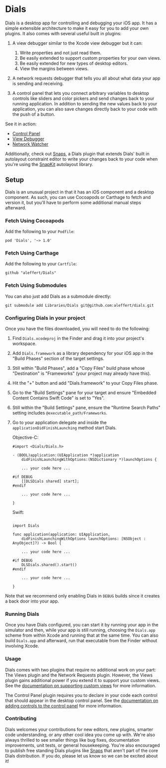 # Dials
Dials is a desktop app for controlling and debugging your iOS app. It has a simple extensible architecture to make it easy for you to add your own plugins. It also comes with several useful built in plugins:

1. A view debugger similar to the Xcode view debugger but it can:
    1. Write properties and not just read them.
    2. Be easily extended to support custom properties for your own views.
    3. Be easily extended for new types of desktop editors.
    4. View the margins between views.

2. A network requests debugger that tells you all about what data your app is sending and receiving.

3. A control panel that lets you connect arbitrary variables to desktop controls like sliders and color pickers and send changes back to your running application. In addition to sending the new values back to your application, you can also save changes directly back to your code with the push of a button.

See it in action:

- [Control Panel](Documentation/control-panel-example-1080.mp4?raw=true)
- [View Debugger](Documentation/view-debugger-example-1080.mp4?raw=true)
- [Network Watcher](Documentation/network-requests-example-1080.mp4?raw=true)

Additionally, check out [Snaps](http://github.com/aleffert/snaps/), a Dials plugin that extends Dials' built in autolayout constraint editor to write your changes back to your code when you're using the [SnapKit](http://github.com/SnapKit/SnapKit/) autolayout library.

## Setup

Dials is an unusual project in that it has an iOS component and a desktop component. As such, you can use Cocoapods or Carthage to fetch and version it, but you'll have to perform some additional manual steps afterward.

### Fetch Using Cocoapods

Add the following to your ``Podfile``:
```
pod 'Dials', '~> 1.0'
```

### Fetch Using Carthage

Add the following to your ``Cartfile``:
```
github "aleffert/Dials"
```

### Fetch Using Submodules

You can also just add Dials as a submodule directly:
```
git submodule add Libraries/Dials git@github.com:aleffert/dials.git
```

### Configuring Dials in your project

Once you have the files downloaded, you will need to do the following:

1. Find ``Dials.xcodeproj`` in the Finder and drag it into your project's workspace.
2. Add ``Dials.framework`` as a library dependency for your iOS app in the "Build Phases" section of the target settings.
3. Still within "Build Phases", add a "Copy Files" build phase whose "Destination" is "Frameworks" (your project may already have this).
4. Hit the "+" button and add "Dials.framework" to your Copy Files phase.
5. Go to the "Build Settings" pane for your target and ensure "Embedded Content Contains Swift Code" is set to "Yes".
6. Still within the "Build Settings" pane, ensure the "Runtime Search Paths" setting includes ``@executable_path/Frameworks``.
7. Go to your application delegate and inside the ``applicationDidFinishLaunching`` method start Dials.

    Objective-C:

    ```
    #import <Dials/Dials.h>

    - (BOOL)application:(UIApplication *)application 
        didFinishLaunchingWithOptions:(NSDictionary *)launchOptions {

        ... your code here ...

    #if DEBUG
        [[DLSDials shared] start];
    #endif

        ... your code here ...

    }
    ```

    Swift:
    ```

    import Dials

    func application(application: UIApplication, 
        didFinishLaunchingWithOptions launchOptions: [NSObject : AnyObject]?) -> Bool {

        ... your code here ...

    #if DEBUG
        DLSDials.shared().start()
    #endif

        ... your code here ...

    }
    ```
    
Note that we recommend only enabling Dials in ``DEBUG`` builds since it creates a back door into your app.

### Running Dials

Once you have Dials configured, you can start it by running your app in the simulator and then, while your app is still running, choosing the ``Dials.app`` scheme from within Xcode and running that at the same time. You can also build ``Dials.app`` and afterward, run that executable from the Finder without involving Xcode.


### Usage

Dials comes with two plugins that require no additional work on your part: The Views plugin and the Network Requests plugin. However, the Views plugin gains additional power if you extend it to support your custom views. See the [documentation on supporting custom views](Documentation/custom-views.md) for more information.

The Control Panel plugin requires you to declare in your code each control that should appear in the desktop control panel. See the [documentation on adding controls to the control panel](Documentation/control-panel.md) for more information.


### Contributing

Dials welcomes your contributions for new editors, new plugins, smarter code understanding, or any other cool idea you come up with. We're also always thrilled to see smaller things like bug fixes, documentation improvements, unit tests, or general housekeeping. You're also encouraged to publish free standing Dials plugins like [Snaps](http://github.com/aleffert/snaps/) that aren't part of the core Dials distribution. If you do, please let us know so we can be excited about it!



